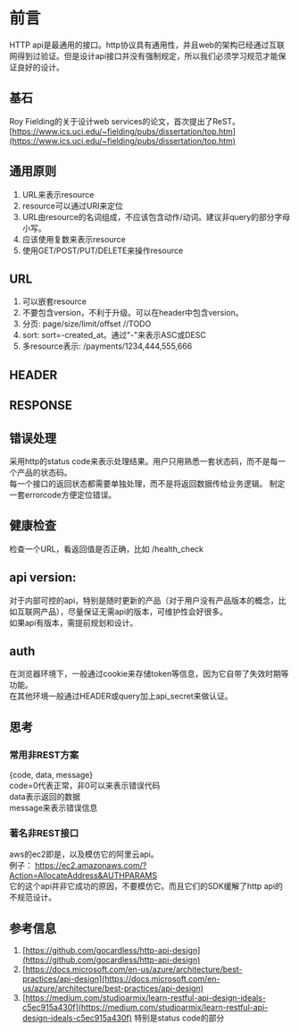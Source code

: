 # 前言
HTTP api是最通用的接口。http协议具有通用性，并且web的架构已经通过互联网得到过验证。但是设计api接口并没有强制规定，所以我们必须学习规范才能保证良好的设计。

## 基石
Roy Fielding的关于设计web services的论文，首次提出了ReST。  
[https://www.ics.uci.edu/~fielding/pubs/dissertation/top.htm](https://www.ics.uci.edu/~fielding/pubs/dissertation/top.htm)

## 通用原则

1. URL来表示resource
1. resource可以通过URI来定位
1. URL由resource的名词组成，不应该包含动作/动词。建议非query的部分字母小写。
1. 应该使用复数来表示resource
1. 使用GET/POST/PUT/DELETE来操作resource

## URL
1. 可以嵌套resource
1. 不要包含version，不利于升级。可以在header中包含version。
1. 分页: page/size/limit/offset //TODO
1. sort: sort=-created_at。通过"-"来表示ASC或DESC
1. 多resource表示: /payments/1234,444,555,666

## HEADER

## RESPONSE

## 错误处理
采用http的status code来表示处理结果。用户只用熟悉一套状态码，而不是每一个产品的状态码。  
每一个接口的返回状态都需要单独处理，而不是将返回数据传给业务逻辑。 
制定一套errorcode方便定位错误。


## 健康检查
检查一个URL，看返回值是否正确，比如 /health_check

## api version:
对于内部可控的api，特别是随时更新的产品（对于用户没有产品版本的概念，比如互联网产品），尽量保证无需api的版本，可维护性会好很多。  
如果api有版本，需提前规划和设计。

## auth
在浏览器环境下，一般通过cookie来存储token等信息，因为它自带了失效时期等功能。  
在其他环境一般通过HEADER或query加上api_secret来做认证。

## 思考
### 常用非REST方案
{code, data, message}  
code=0代表正常，非0可以来表示错误代码  
data表示返回的数据  
message来表示错误信息  

### 著名非REST接口
aws的ec2即是，以及模仿它的阿里云api。  
例子： https://ec2.amazonaws.com/?Action=AllocateAddress&AUTHPARAMS  
它的这个api并非它成功的原因，不要模仿它。而且它们的SDK缓解了http api的不规范设计。

## 参考信息
1. [https://github.com/gocardless/http-api-design](https://github.com/gocardless/http-api-design)
1. [https://docs.microsoft.com/en-us/azure/architecture/best-practices/api-design](https://docs.microsoft.com/en-us/azure/architecture/best-practices/api-design)
1. [https://medium.com/studioarmix/learn-restful-api-design-ideals-c5ec915a430f](https://medium.com/studioarmix/learn-restful-api-design-ideals-c5ec915a430f) 特别是status code的部分

